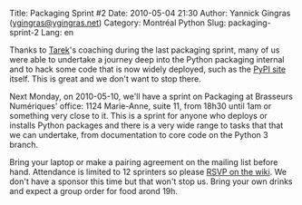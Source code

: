 Title: Packaging Sprint #2
Date: 2010-05-04 21:30
Author: Yannick Gingras (ygingras@ygingras.net)
Category: Montréal Python
Slug: packaging-sprint-2
Lang: en

<!--:en-->

Thanks to [Tarek][]'s coaching during the last packaging sprint, many of
us were able to undertake a journey deep into the Python packaging
internal and to hack some code that is now widely deployed, such as the
[PyPI site][] itself. This is great and we don't want to stop there.

Next Monday, on 2010-05-10, we'll have a sprint on Packaging at
Brasseurs Numériques' office: 1124 Marie-Anne, suite 11, from 18h30
until 1am or something very close to it. This is a sprint for anyone who
deploys or installs Python packages and there is a very wide range to
tasks that that we can undertake, from documentation to core code on the
Python 3 branch.

Bring your laptop or make a pairing agreement on the mailing list before
hand. Attendance is limited to 12 sprinters so please [RSVP on the
wiki][]. We don't have a sponsor this time but that won't stop us. Bring
your own drinks and expect a group order for food arond 19h.

  [Tarek]: http://tarekziade.wordpress.com/
  [PyPI site]: http://pypi.python.org/pypi
  [RSVP on the wiki]: http://wiki.montrealpython.org/index.php/Packaging_with_distutil2_2
